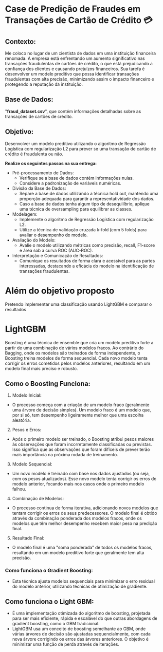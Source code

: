 # Case de Predição de Fraudes em Transações de Cartão de Crédito 💳

## Contexto:

Me coloco no lugar de um cientista de dados em uma instituição financeira renomada. A empresa está enfrentando um aumento significativo nas transações fraudulentas de cartões de crédito, o que está prejudicando a confiança dos clientes e causando prejuízos financeiros. Sua tarefa é desenvolver um modelo preditivo que possa identificar transações fraudulentas com alta precisão, minimizando assim o impacto financeiro e protegendo a reputação da instituição.

## Base de Dados:

"**fraud_dataset.csv**", que contém informações detalhadas sobre as transações de cartões de crédito. 

## Objetivo:

Desenvolver um modelo preditivo utilizando o algoritmo de Regressão Logística com regularização L2 para prever se uma transação de cartão de crédito é fraudulenta ou não.

**Realize os seguintes passos na sua entrega:**

- Pré-processamento de Dados:
  - Verifique se a base de dados contém informações nulas.
  - Considere a padronização de variáveis numéricas.
- Divisão da Base de Dados:
  - Separe a base de dados utilizando a técnica hold out, mantendo uma proporção adequada para garantir a representatividade dos dados.
  - Caso a base de dados tenha algum tipo de desequilíbrio, aplique uma técnica de oversampling para equilibrar as classes.
- Modelagem:
  - Implemente o algoritmo de Regressão Logística com regularização L2.
  - Utilize a técnica de validação cruzada k-fold (com 5 folds) para avaliar o desempenho do modelo.
- Avaliação do Modelo:
  - Avalie o modelo utilizando métricas como precisão, recall, F1-score e área sob a curva ROC (AUC-ROC).
- Interpretação e Comunicação de Resultados:
  - Comunique os resultados de forma clara e acessível para as partes interessadas, destacando a eficácia do modelo na identificação de transações fraudulentas.

# Além do objetivo proposto

Pretendo implementar uma classificação usando LightGBM e comparar o resultados

# LightGBM

Boosting é uma técnica de ensemble que cria um modelo preditivo forte a partir de uma combinação de vários modelos fracos. Ao contrário do Bagging, onde os modelos são treinados de forma independente, o Boosting treina modelos de forma sequencial. Cada novo modelo tenta corrigir os erros cometidos pelos modelos anteriores, resultando em um modelo final mais preciso e robusto.

## Como o Boosting Funciona:

1. Modelo Inicial:

  - O processo começa com a criação de um modelo fraco (geralmente uma árvore de decisão simples). Um modelo fraco é um modelo que, por si só, tem desempenho ligeiramente melhor que uma escolha aleatória.
2. Pesos e Erros:

  - Após o primeiro modelo ser treinado, o Boosting atribui pesos maiores às observações que foram incorretamente classificadas ou previstas. Isso significa que as observações que foram difíceis de prever terão mais importância na próxima rodada de treinamento.

3. Modelo Sequencial:

  - Um novo modelo é treinado com base nos dados ajustados (ou seja, com os pesos atualizados). Esse novo modelo tenta corrigir os erros do modelo anterior, focando mais nos casos onde o primeiro modelo falhou.

4. Combinação de Modelos:

  - O processo continua de forma iterativa, adicionando novos modelos que tentam corrigir os erros de seus predecessores.
    O modelo final é obtido através da combinação ponderada dos modelos fracos, onde os modelos que têm melhor desempenho recebem maior peso na predição final.
    
5. Resultado Final:

  - O modelo final é uma "soma ponderada" de todos os modelos fracos, resultando em um modelo preditivo forte que geralmente tem alta precisão.

### Como funciona o Gradient Boosting:

  - Esta técnica ajusta modelos sequenciais para minimizar o erro residual do modelo anterior, utilizando técnicas de otimização de gradiente.

## Como funciona o Light GBM:

  - É uma implementação otimizada do algoritmo de boosting, projetada para ser mais eficiente, rápida e escalável do que outras abordagens de gradient boosting, como o GBM tradicional.
  - LightGBM usa um conceito de boosting semelhante ao GBM, onde várias árvores de decisão são ajustadas sequencialmente, com cada nova árvore corrigindo os erros das árvores anteriores. O objetivo é minimizar uma função de perda através de iterações.
 

